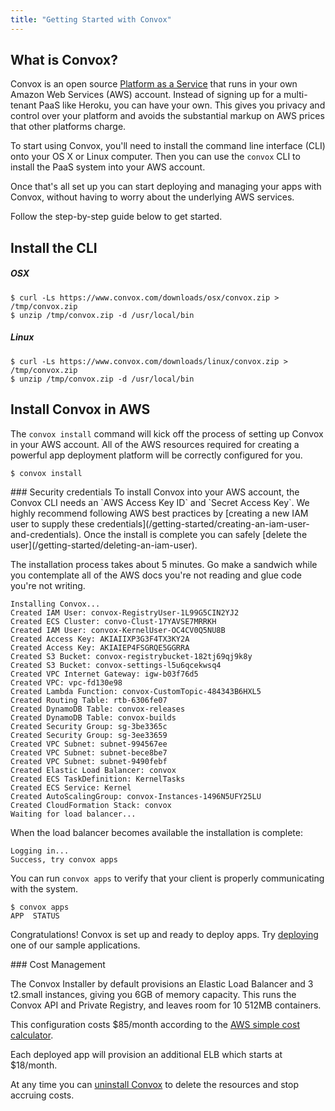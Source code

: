 ```yaml
---
title: "Getting Started with Convox"
---
```

## What is Convox?

Convox is an open source [Platform as a Service](https://en.wikipedia.org/wiki/Platform_as_a_service) that runs in your own Amazon Web Services (AWS) account. Instead of signing up for a multi-tenant PaaS like Heroku, you can have your own. This gives you privacy and control over your platform and avoids the substantial markup on AWS prices that other platforms charge.

To start using Convox, you'll need to install the command line interface (CLI) onto your OS X or Linux computer. Then you can use the `convox` CLI to install the PaaS system into your AWS account.

Once that's all set up you can start deploying and managing your apps with Convox, without having to worry about the underlying AWS services.

Follow the step-by-step guide below to get started.


## Install the CLI

##### OSX
```shell
$ curl -Ls https://www.convox.com/downloads/osx/convox.zip > /tmp/convox.zip
$ unzip /tmp/convox.zip -d /usr/local/bin
```

##### Linux
```shell
$ curl -Ls https://www.convox.com/downloads/linux/convox.zip > /tmp/convox.zip
$ unzip /tmp/convox.zip -d /usr/local/bin
```



## Install Convox in AWS

The `convox install` command will kick off the process of setting up Convox in your AWS account. All of the AWS resources required for creating a powerful app deployment platform will be correctly configured for you.

```shell
$ convox install
```

<div class="block-callout block-show-callout type-info">
### Security credentials
To install Convox into your AWS account, the Convox CLI needs an `AWS Access Key ID` and `Secret Access Key`. We highly recommend following AWS best practices by [creating a new IAM user to supply these credentials](/getting-started/creating-an-iam-user-and-credentials). Once the install is complete you can safely [delete the user](/getting-started/deleting-an-iam-user).
</div>

The installation process takes about 5 minutes. Go make a sandwich while you contemplate all of the AWS docs you're not reading and glue code you're not writing.

```shell
Installing Convox...
Created IAM User: convox-RegistryUser-1L99G5CIN2YJ2
Created ECS Cluster: convo-Clust-17YAVSE7MRRKH
Created IAM User: convox-KernelUser-OC4CV0Q5NU8B
Created Access Key: AKIAIIXP3G3F4TX3KY2A
Created Access Key: AKIAIEP4FSGRQE5GGRRA
Created S3 Bucket: convox-registrybucket-182tj69qj9k8y
Created S3 Bucket: convox-settings-l5u6qcekwsq4
Created VPC Internet Gateway: igw-b03f76d5
Created VPC: vpc-fd130e98
Created Lambda Function: convox-CustomTopic-484343B6HXL5
Created Routing Table: rtb-6306fe07
Created DynamoDB Table: convox-releases
Created DynamoDB Table: convox-builds
Created Security Group: sg-3be3365c
Created Security Group: sg-3ee33659
Created VPC Subnet: subnet-994567ee
Created VPC Subnet: subnet-bece8be7
Created VPC Subnet: subnet-9490febf
Created Elastic Load Balancer: convox
Created ECS TaskDefinition: KernelTasks
Created ECS Service: Kernel
Created AutoScalingGroup: convox-Instances-1496N5UFY25LU
Created CloudFormation Stack: convox
Waiting for load balancer...
```

When the load balancer becomes available the installation is complete:

```shell
Logging in...
Success, try convox apps
```

You can run `convox apps` to verify that your client is properly communicating with the system.

```shell
$ convox apps
APP  STATUS
```

Congratulations! Convox is set up and ready to deploy apps. Try [deploying](/getting-started/deploying-an-application) one of our sample applications.

<div class="block-callout block-show-callout type-warning">
### Cost Management

The Convox Installer by default provisions an Elastic Load Balancer and 3 t2.small instances, giving you 6GB of memory capacity. This runs the Convox API and Private Registry, and leaves room for 10 512MB containers.

This configuration costs $85/month according to the [AWS simple cost calculator](http://calculator.s3.amazonaws.com/index.html).

Each deployed app will provision an additional ELB which starts at $18/month.

At any time you can [uninstall Convox](/getting-started/uninstall-convox) to delete the resources and stop accruing costs.
</div>
